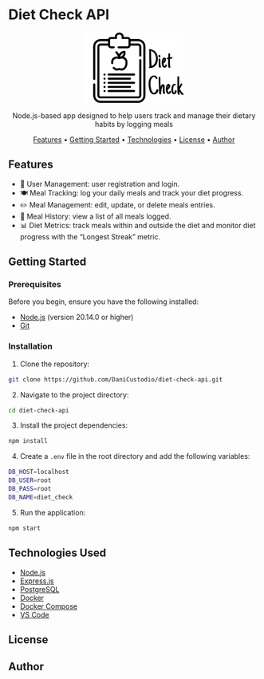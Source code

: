 # Diet Check API

<p align="center">
  <a href="https://unform.dev">
    <img src="./logo.png" width="200" height="141"  alt="Diet Check API">
  </a>
</p>

<p align="center">Node.js-based app designed to help users track and manage their dietary habits by logging meals</p>

<p align="center">
 <a href="#Features">Features</a> •
 <a href="#Getting-Started">Getting Started</a> • 
 <a href="#Technologies-Used">Technologies</a> •  
 <a href="#License">License</a> • 
 <a href="#Author">Author</a>
</p>


## Features
- 👤 User Management: user registration and login.
- 🍽️ Meal Tracking: log your daily meals and track your diet progress.
- ✏️ Meal Management: edit, update, or delete meals entries.
- 📜 Meal History: view a list of all meals logged.
- 📊 Diet Metrics: track meals within and outside the diet and monitor diet progress with the “Longest Streak” metric.



## Getting Started

### Prerequisites

Before you begin, ensure you have the following installed:

- [Node.js](https://nodejs.org/en/download/) (version 20.14.0 or higher)
- [Git](https://git-scm.com/downloads)

### Installation

1. Clone the repository:

```bash
git clone https://github.com/DaniCustodio/diet-check-api.git
```

2. Navigate to the project directory:

```bash
cd diet-check-api
```

3. Install the project dependencies:

```bash
npm install
```

4. Create a `.env` file in the root directory and add the following variables:

```bash
DB_HOST=localhost
DB_USER=root
DB_PASS=root
DB_NAME=diet_check
```

5. Run the application:

```bash
npm start
```

## Technologies Used
- [Node.js](https://nodejs.org/en/)
- [Express.js](https://expressjs.com/)
- [PostgreSQL](https://www.postgresql.org/)
- [Docker](https://www.docker.com/)
- [Docker Compose](https://docs.docker.com/compose/)
- [VS Code](https://code.visualstudio.com/)

## License

## Author
